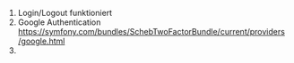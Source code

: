 1. Login/Logout funktioniert
2. Google Authentication
   https://symfony.com/bundles/SchebTwoFactorBundle/current/providers/google.html
3. 
